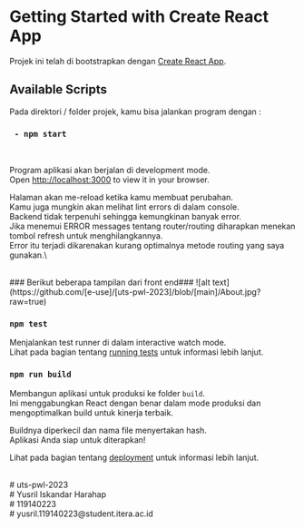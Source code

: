 # Getting Started with Create React App

Projek ini telah di bootstrapkan dengan [Create React App](https://github.com/facebook/create-react-app).
<br/>
## Available Scripts

Pada direktori / folder projek, kamu bisa jalankan program dengan :
<br/>
### ` - npm start`
<br/>

Program aplikasi akan berjalan di development mode.\
Open [http://localhost:3000](http://localhost:3000) to view it in your browser.

Halaman akan me-reload ketika kamu membuat perubahan.\
Kamu juga mungkin akan melihat lint errors di dalam console.\
Backend tidak terpenuhi sehingga kemungkinan banyak error.\
Jika menemui ERROR messages tentang router/routing diharapkan menekan tombol refresh untuk menghilangkannya.\
Error itu terjadi dikarenakan kurang optimalnya metode routing yang saya gunakan.\

<br/>
### Berikut beberapa tampilan dari front end###
![alt text](https://github.com/[e-use]/[uts-pwl-2023]/blob/[main]/About.jpg?raw=true)

### `npm test`

Menjalankan test runner di dalam interactive watch mode.\
Lihat pada bagian tentang [running tests](https://facebook.github.io/create-react-app/docs/running-tests) untuk informasi lebih lanjut.
<br/>
### `npm run build`

Membangun aplikasi untuk produksi ke folder `build`.\
Ini menggabungkan React dengan benar dalam mode produksi dan mengoptimalkan build untuk kinerja terbaik.


Buildnya diperkecil dan nama file menyertakan hash.\
Aplikasi Anda siap untuk diterapkan!

Lihat pada bagian tentang [deployment](https://facebook.github.io/create-react-app/docs/deployment) untuk informasi lebih lanjut.

<br/>
#   u t s - p w l - 2 0 2 3
<br/>
#  Yusril Iskandar Harahap
<br/>
#  119140223
<br/>
#  yusril.119140223@student.itera.ac.id
 
 
